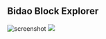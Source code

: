 ## Bidao Block Explorer

![screenshot](https://github.com/meik99-tech/bidao-block-explorer/blob/master/images/screenshot.png)
<img style="max-width:60%;" src="https://github.com/meik99-tech/bidao-block-explorer/blob/master/images/screenshot.png?raw=true">
